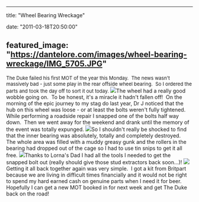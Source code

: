 
---
title: "Wheel Bearing Wreckage"

date: "2011-03-18T20:50:00"

featured_image: "https://dantelore.com/images/wheel-bearing-wreckage/IMG_5705.JPG"
---


<span style="font-size: small;"> </span>
<span style="font-size: small;">The Duke failed his first MOT of the year this Monday.  The news wasn't massively bad - just some play in the rear offside wheel bearing.  So I ordered the parts and took the day off to sort it out today.</span>
<span style="font-size: small;"></span><a href="https://lh5.googleusercontent.com/-YOhl0LRH0ZQ/TYPAN5cSt8I/AAAAAAAACRA/XHwiwKYtxgE/s1600/IMG_5705.JPG"><img src="https://dantelore.com/images/wheel-bearing-wreckage/IMG_5705.JPG"/></a>The wheel had a really good wobble going on.  To be honest, it's a miracle it hadn't fallen off!  On the morning of the epic journey to my stag do last year, Dr J noticed that the hub on this wheel was loose - or at least the bolts weren't fully tightened.  While performing a roadside repair I snapped one of the bolts half way down.  Then we went away for the weekend and drank until the memory of the event was totally expunged.
<a href="https://lh3.googleusercontent.com/-t66Sj7FvNTo/TYPAL4DY7gI/AAAAAAAACQ4/yIdY9e950nY/s1600/IMG_5702.JPG"><img src="https://dantelore.com/images/wheel-bearing-wreckage/IMG_5702.JPG"/></a>So I shouldn't really be shocked to find that the inner bearing was absolutely, totally and completely destroyed.  The whole area was filled with a muddy greasy gunk and the rollers in the bearing had dropped out of the cage so I had to use tin snips to get it all free.
<a href="https://lh6.googleusercontent.com/-07pAGXKeFrs/TYPAOdg5V7I/AAAAAAAACRE/YLq6lBlQ-j4/s1600/IMG_5707.JPG"><img src="https://dantelore.com/images/wheel-bearing-wreckage/IMG_5707.JPG"/></a>Thanks to Lorna's Dad I had all the tools I needed to get the snapped bolt out (really should give those stud extractors back soon...)!
<a href="https://lh5.googleusercontent.com/-JIw7hXeXnKQ/TYPAPec45iI/AAAAAAAACRI/tX0kSXJ4Or4/s1600/IMG_5708.JPG"><img src="https://dantelore.com/images/wheel-bearing-wreckage/IMG_5708.JPG"/></a>Getting it all back together again was very simple.  I got a kit from Britpart because we are living in difficult times financially and it would not be right to spend my hard earned cash on genuine parts when I need it for beer.  Hopefully I can get a new MOT booked in for next week and get The Duke back on the road!
